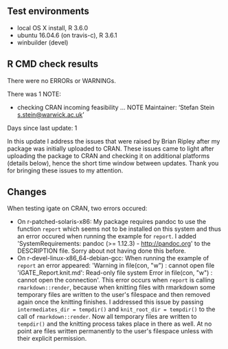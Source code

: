 ## Test environments
* local OS X install, R 3.6.0
* ubuntu 16.04.6 (on travis-c), R 3.6.1
* winbuilder (devel)

## R CMD check results

There were no ERRORs or WARNINGs. 


There was 1 NOTE:

* checking CRAN incoming feasibility ... NOTE
Maintainer: ‘Stefan Stein <s.stein@warwick.ac.uk>’

Days since last update: 1

In this update I address the issues that were raised by Brian Ripley after my package was initially uploaded to CRAN. These issues came to light after uploading the package to CRAN and checking it on additional platforms (details below), hence the short time window between updates. Thank you for bringing these issues to my attention.

## Changes

When testing igate on CRAN, two errors occured:

* On r-patched-solaris-x86: My package requires pandoc to use the function `report` which seems not to be installed on this system and thus an error occured when running the example for `report`. I added 'SystemRequirements: pandoc (>= 1.12.3) - http://pandoc.org' to the DESCRIPTION file. Sorry about not having done this before.
* On r-devel-linux-x86_64-debian-gcc: When running the example of `report` an error appeared: 'Warning in file(con, "w") : cannot open file 'iGATE_Report.knit.md': Read-only file system Error in file(con, "w") : cannot open the connection'. This error occurs when `report` is calling `rmarkdown::render`, because when knitting files with rmarkdown some temporary files are written to the user's filespace and then removed again once the knitting finishes. I addressed this issue by passing `intermediates_dir = tempdir()` and `knit_root_dir = tempdir()` to the call of `rmarkdown::render`. Now all temporary files are written to `tempdir()` and the knitting process takes place in there as well. At no point are files written permanently to the user's filespace unless with their explicit permission.




